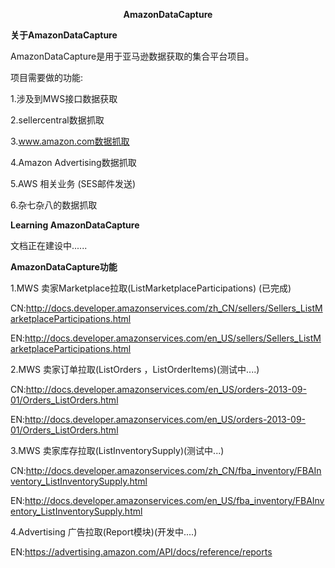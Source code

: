<p style="text-align: center;"><strong>AmazonDataCapture</strong></p>
<strong>关于AmazonDataCapture</strong>

AmazonDataCapture是用于亚马逊数据获取的集合平台项目。

项目需要做的功能:

1.涉及到MWS接口数据获取

2.sellercentral数据抓取

3.www.amazon.com数据抓取

4.Amazon Advertising数据抓取

5.AWS 相关业务 (SES邮件发送)

6.杂七杂八的数据抓取

<strong>Learning AmazonDataCapture</strong>

文档正在建设中......

<strong>AmazonDataCapture功能</strong>

1.MWS 卖家Marketplace拉取(ListMarketplaceParticipations) (已完成)

CN:<a href="http://docs.developer.amazonservices.com/zh_CN/sellers/Sellers_ListMarketplaceParticipations.html">http://docs.developer.amazonservices.com/zh_CN/sellers/Sellers_ListMarketplaceParticipations.html</a>

EN:<a href="http://docs.developer.amazonservices.com/en_US/sellers/Sellers_ListMarketplaceParticipations.html">http://docs.developer.amazonservices.com/en_US/sellers/Sellers_ListMarketplaceParticipations.html</a>

2.MWS 卖家订单拉取(ListOrders ，ListOrderItems)(测试中....)

CN:<a href="http://docs.developer.amazonservices.com/en_US/orders-2013-09-01/Orders_ListOrders.html">http://docs.developer.amazonservices.com/en_US/orders-2013-09-01/Orders_ListOrders.html</a>

EN:<a href="http://docs.developer.amazonservices.com/en_US/orders-2013-09-01/Orders_ListOrders.html">http://docs.developer.amazonservices.com/en_US/orders-2013-09-01/Orders_ListOrders.html</a>

3.MWS 卖家库存拉取(ListInventorySupply)(测试中...)

CN:<a href="http://docs.developer.amazonservices.com/zh_CN/fba_inventory/FBAInventory_ListInventorySupply.html">http://docs.developer.amazonservices.com/zh_CN/fba_inventory/FBAInventory_ListInventorySupply.html</a>

EN:<a href="http://docs.developer.amazonservices.com/en_US/fba_inventory/FBAInventory_ListInventorySupply.html">http://docs.developer.amazonservices.com/en_US/fba_inventory/FBAInventory_ListInventorySupply.html</a>

4.Advertising 广告拉取(Report模块)(开发中....)

EN:<a href="https://advertising.amazon.com/API/docs/reference/reports">https://advertising.amazon.com/API/docs/reference/reports</a>